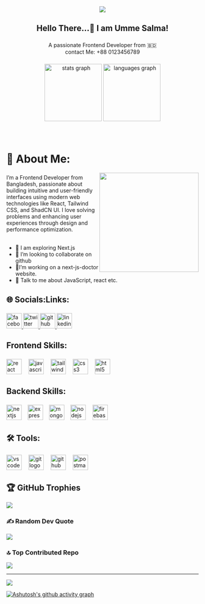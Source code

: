 <div align="center">
  <img src="https://i.ibb.co.com/whTTBB0j/umme-salma-banner.jpg"  />
</div>

###

<h2 align="center">Hello There...👋 I am Umme Salma!</h2>

###

<p align="center">A passionate Frontend Developer from 🇧🇩 </br>contact Me: +88 0123456789</p>


###

<div align="center">
  <img src="https://github-readme-stats.vercel.app/api?username=ummesalma303&hide_title=false&hide_rank=false&show_icons=true&include_all_commits=true&count_private=true&disable_animations=false&theme=dracula&locale=en&hide_border=false" height="150" alt="stats graph"  />
  <img src="https://github-readme-stats.vercel.app/api/top-langs?username=ummesalma303&locale=en&hide_title=false&layout=compact&card_width=320&langs_count=5&theme=dracula&hide_border=false" height="150" alt="languages graph"  />
</div>

###
</br>
<h1 align="left">💫 About Me:</h2>



<img align="right" height="260" src="https://cdn.dribbble.com/userupload/9885161/file/original-ea59665ee88d1c9fc1dddca426590a9d.gif"  />

###

<p align="left">I’m a Frontend Developer from Bangladesh, passionate about building intuitive and user-friendly interfaces using modern web technologies like React, Tailwind CSS, and ShadCN UI. I love solving problems and enhancing user experiences through design and performance optimization.<br><br>
  
  - 🔭 I am exploring Next.js<br>
  - 👯 I’m looking to collaborate on github<br>
  - 🌱I’m working on a next-js-doctor website.
  - 💬 Talk to me about JavaScript, react etc.</p>

###

<h2 align="left">🌐 Socials:Links:</h2>

###

<div align="left">
  <a href="https://www.facebook.com/UmmeSalma303" target="_blank">
    <img src="https://img.shields.io/static/v1?message=Facebook&logo=facebook&label=&color=1877F2&logoColor=white&labelColor=&style=for-the-badge" height="40" alt="facebook logo"  />
  </a>
  <a href="https://x.com/ummesalma333" target="_blank">
    <img src="https://img.shields.io/static/v1?message=Twitch&logo=twitch&label=&color=9146FF&logoColor=white&labelColor=&style=for-the-badge" height="40" alt="twitter logo"  />
  </a>
  <a href="https://github.com/ummesalma303" target="_blank">
  <img src="https://img.shields.io/badge/GitHub-181717?logo=github&logoColor=white&style=for-the-badge" height="40" alt="github logo"  />
  </a>
<a href="https://www.linkedin.com/in/dev-umme-salma" target="_blank">
  <img src="https://img.shields.io/static/v1?message=LinkedIn&logo=linkedin&label=&color=0077B5&logoColor=white&labelColor=&style=for-the-badge" height="40" alt="linkedin logo"  />
</a>
</div>

###

<h2 align="left">Frontend Skills:</h2>

###

<div align="left">
  <img src="https://cdn.jsdelivr.net/gh/devicons/devicon/icons/react/react-original.svg" height="40" alt="react logo"  />
  <img width="10" />
  <img src="https://cdn.jsdelivr.net/gh/devicons/devicon/icons/javascript/javascript-original.svg" height="40" alt="javascript logo"  />
  <img width="10" />
  <img src="https://cdn.simpleicons.org/tailwindcss/06B6D4" height="40" alt="tailwindcss logo"  />
  <img width="10" />
  <img src="https://cdn.jsdelivr.net/gh/devicons/devicon/icons/css3/css3-original.svg" height="40" alt="css3 logo"  />
  <img width="10" />
  <img src="https://cdn.jsdelivr.net/gh/devicons/devicon/icons/html5/html5-original.svg" height="40" alt="html5 logo"  />
  
</div>

###

<h2 align="left">Backend Skills:</h2>

###

<div align="left">
  <img src="https://cdn.jsdelivr.net/gh/devicons/devicon/icons/nextjs/nextjs-original.svg" height="40" alt="nextjs logo"  />
  <img width="8" />
  <img src="https://skillicons.dev/icons?i=express" height="40" alt="express logo"  />
  <img width="8" />
  <img src="https://cdn.jsdelivr.net/gh/devicons/devicon/icons/mongodb/mongodb-original.svg" height="40" alt="mongodb logo"  />
 <img width="8" />
  <img src="https://cdn.simpleicons.org/nodedotjs/339933" height="40" alt="nodejs logo"  />
  <img width="10" />
 <img src="https://skillicons.dev/icons?i=firebase" height="40" alt="firebase logo"  />
</div>

###

<h2 align="left">🛠️ Tools:</h2>

###

<div align="left">
  <img src="https://cdn.jsdelivr.net/gh/devicons/devicon/icons/vscode/vscode-original.svg" height="40" alt="vscode logo"  />
  <img width="10" />
  <img src="https://skillicons.dev/icons?i=git" height="40" alt="git logo"  />
  <img width="10" />
  <img src="https://skillicons.dev/icons?i=github" height="40" alt="github logo"  />
  <img width="10" />
  <img src="https://cdn.simpleicons.org/postman/FF6C37" height="40" alt="postman logo"  />
</div>

<!--
###

<img src="https://raw.githubusercontent.com/ummesalma303/ummesalma303/output/snake.svg" alt="Snake animation" />

###
-->














<!--

### Hi there


**ummesalma303/ummesalma303** is a ✨ _special_ ✨ repository because its `README.md` (this file) appears on your GitHub profile.

Here are some ideas to get you started:

- 🔭 I’m currently working on ...
- 🌱 I’m currently learning ...
- 👯 I’m looking to collaborate on ...
- 🤔 I’m looking for help with ...
- 💬 Ask me about ...
- 📫 How to reach me: ...
- 😄 Pronouns: ...
- ⚡ Fun fact: ...
-->




<!--
### Hi there 👋, my name is Umme Salma
#### I am front end developer
I am Love to learn new skills. Now learning react.

Skills: JavaScript / Daisy UI / Tailwind CSS/ HTML / CSS </br>

# 💫 About Me:
🔭 I’m currently working on react js base project<br>👯 I’m looking to collaborate on github<br>🌱 I’m currently learning react<br>💬 Talk to me about JavaScript, react etc<br>📫 Reach me at ummesalma333999@gmail.com


## 🌐 Socials:
[![Facebook](https://img.shields.io/badge/Facebook-%231877F2.svg?logo=Facebook&logoColor=white)](https://facebook.com/https://www.facebook.com/UmmeSalma303?mibextid=ZbWKwL) [![Pinterest](https://img.shields.io/badge/Pinterest-%23E60023.svg?logo=Pinterest&logoColor=white)](https://pinterest.com/https://www.pinterest.com/MunneSalma/_profile/) [![Quora](https://img.shields.io/badge/Quora-%23B92B27.svg?logo=Quora&logoColor=white)](https://quora.com/profile/https://www.quora.com/profile/Salma-Taher-Munni) [![Stack Overflow](https://img.shields.io/badge/-Stackoverflow-FE7A16?logo=stack-overflow&logoColor=white)](https://stackoverflow.com/users/https://stackoverflow.com/users/24997841/umme-salma) 

# 💻 Tech Stack:
![CSS3](https://img.shields.io/badge/css3-%231572B6.svg?style=for-the-badge&logo=css3&logoColor=white) ![JavaScript](https://img.shields.io/badge/javascript-%23323330.svg?style=for-the-badge&logo=javascript&logoColor=%23F7DF1E) ![Netlify](https://img.shields.io/badge/netlify-%23000000.svg?style=for-the-badge&logo=netlify&logoColor=#00C7B7) ![Vercel](https://img.shields.io/badge/vercel-%23000000.svg?style=for-the-badge&logo=vercel&logoColor=white) ![Bootstrap](https://img.shields.io/badge/bootstrap-%238511FA.svg?style=for-the-badge&logo=bootstrap&logoColor=white) ![Bulma](https://img.shields.io/badge/bulma-00D0B1?style=for-the-badge&logo=bulma&logoColor=white) ![DaisyUI](https://img.shields.io/badge/daisyui-5A0EF8?style=for-the-badge&logo=daisyui&logoColor=white) ![Context-API](https://img.shields.io/badge/Context--Api-000000?style=for-the-badge&logo=react) ![React](https://img.shields.io/badge/react-%2320232a.svg?style=for-the-badge&logo=react&logoColor=%2361DAFB) ![React Router](https://img.shields.io/badge/React_Router-CA4245?style=for-the-badge&logo=react-router&logoColor=white) ![Canva](https://img.shields.io/badge/Canva-%2300C4CC.svg?style=for-the-badge&logo=Canva&logoColor=white) ![GitHub](https://img.shields.io/badge/github-%23121011.svg?style=for-the-badge&logo=github&logoColor=white) ![Git](https://img.shields.io/badge/git-%23F05033.svg?style=for-the-badge&logo=git&logoColor=white) ![Notion](https://img.shields.io/badge/Notion-%23000000.svg?style=for-the-badge&logo=notion&logoColor=white)
# 📊 GitHub Stats:
![](https://github-readme-stats.vercel.app/api?username=ummesalma303&theme=ambient_gradient&hide_border=false&include_all_commits=true&count_private=true)<br/>
![](https://github-readme-streak-stats.herokuapp.com/?user=ummesalma303&theme=ambient_gradient&hide_border=false)<br/>
![](https://github-readme-stats.vercel.app/api/top-langs/?username=ummesalma303&theme=ambient_gradient&hide_border=false&include_all_commits=true&count_private=true&layout=compact)
-->



## 🏆 GitHub Trophies
![](https://github-profile-trophy.vercel.app/?username=ummesalma303&theme=radical&no-frame=false&no-bg=true&margin-w=4)

### ✍️ Random Dev Quote
![](https://quotes-github-readme.vercel.app/api?type=horizontal&theme=radical)

### 🔝 Top Contributed Repo
<!-- ![](https://github-contributor-stats.vercel.app/api?username=ummesalma303&limit=5&theme=ambient_gradient&combine_all_yearly_contributions=true) -->
![](https://github-contributor-stats.vercel.app/api?username=ummesalma303&limit=5&theme=dark&combine_all_yearly_contributions=true)

---
[![](https://visitcount.itsvg.in/api?id=ummesalma303&icon=10&color=13)](https://visitcount.itsvg.in)

<!-- Proudly created with GPRM ( https://gprm.itsvg.in ) -->



[![Ashutosh's github activity graph](https://github-readme-activity-graph.vercel.app/graph?username=ummesalma303&bg_color=0a0508&color=3b83da&line=1f6feb&point=58a6ff&area=true&hide_border=true)](https://github.com/ashutosh00710/github-readme-activity-graph)
